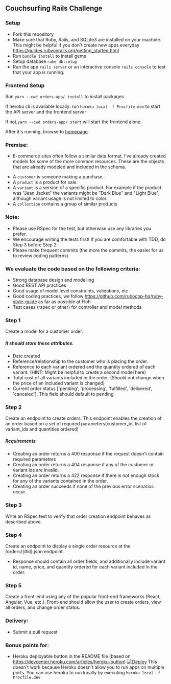 ## Couchsurfing Rails Challenge

### Setup
* Fork this repository
* Make sure that Ruby, Rails, and SQLite3 are installed on your machine. This might be helpful if you don't create new apps everyday https://guides.rubyonrails.org/getting_started.html
* Run ```bundle install``` to install gems
* Setup database ```rake db:setup```
* Run the app ```rails server``` or an interactive console ```rails console``` to test that your app is running.

### Frontend Setup
Run `yarn --cwd orders-app/ install` to install packages

If heroku cli is available locally: run `heroku local -f Procfile.dev` to start the API server and the frontend server

If not,`yarn --cwd orders-app/ start` will start the frontend alone.

After it's running, browse to [homepage](http://localhost:4000)

### Premise:
* E-commerce sites often follow a similar data format. I've already created models for some of the more common resources.
These are the objects that are already modeled and included in the schema.
- A ```customer``` is someone making a purchase.
- A ```product``` is a product for sale.
- A ```variant``` is a version of a specific product. For example if the product was "Jean Jacket" the variants might be "Dark Blue" and "Light Blue", although variant usage is not limited to color.
- A ```collection``` contains a group of similar products

### Note:
* Please use RSpec for the test, but otherwise use any libraries you prefer.
* We encourage writing the tests first! If you are comfortable with TDD, do Step 3 before Step 2.
* Please make frequent commits (the more the commits, the easier for us to review coding patterns)

### We evaluate the code based on the following criteria:
* Strong database design and modelling
* Good REST API practices
* Good usage of model level constraints, validations, etc
* Good coding practices, we follow https://github.com/rubocop-hq/ruby-style-guide as far as possible at Floh
* Test cases (rspec or other) for controller and model methods

### Step 1
Create a model for a customer order.
##### It should store these attributes.
* Date created
* Reference/relationship to the customer who is placing the order.
* Reference to each variant ordered and the quantity ordered of each variant. (HINT: Might be helpful to create a second model here)
* Total cost of all variants included in the order. (Should not change when the price of an included variant is changed)
* Current order status ['pending', 'processing', 'fulfilled', 'delivered', 'canceled']. This field should default to pending.

### Step 2
Create an endpoint to create orders. This endpoint enables the creation of an order based on a set of required parameters(customer_id, list of variant_ids and quantities ordered)
##### Requirements
* Creating an order returns a 400 response if the request doesn't contain required parameters
* Creating an order returns a 404 response if any of the customer or variant ids are invalid.
* Creating an order returns a 422 response if there is not enough stock for any of the variants contained in the order.
* Creating an order succeeds if none of the previous error scenarios occur.

### Step 3
Write an RSpec test to verify that order creation endpoint behaves as described above.

### Step 4
Create an endpoint to display a single order resource at the  /orders/{#id}.json endpoint.
* Response should contain all order fields, and additionally include variant id, name, price, and quantity ordered for each variant included in the order.

### Step 5
Create a front-end using any of the popular front-end frameworks (React, Angular, Vue, etc.). 
Front-end should allow the user to create orders, view all orders, and change order status. 

### Delivery:
* Submit a pull request

### Bonus points for:
* Heroku deployable button in the README file (based on https://devcenter.heroku.com/articles/heroku-button)
[![Deploy](https://www.herokucdn.com/deploy/button.svg)](https://heroku.com/deploy)
This doesn't work because Heroku doesn't allow you to run apps on multiple ports. You can use heroku to run locally by executing `heroku local -f Procfile.dev`
